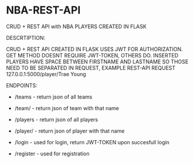 # NBA-REST-API

CRUD + REST API with NBA PLAYERS CREATED IN FLASK

DESCRTIPTION:

CRUD + REST API CREATED IN FLASK USES JWT FOR AUTHORIZATION. GET METHOD DOESNT REQUIRE JWT-TOKEN, OTHERS DO.
INSERTED PLAYERS HAVE SPACE BETWEEN FIRSTNAME AND LASTNAME SO THOSE NEED TO BE SEPARATED IN REQUEST, EXAMPLE 
REST-API REQUEST 127.0.0.1:5000/player/Trae Young


ENDPOINTS:

  - /teams - return json of all teams

  - /team/<name> - return json of team with that name

  - /players - return json of all players

  - /player/<name> - return json of player with that name

  - /login - used for login, return JWT-TOKEN upon succesfull login

  - /register - used for registration

